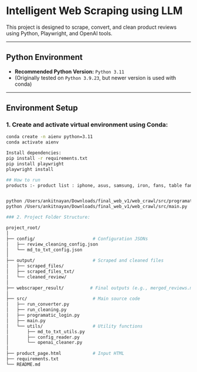 # Intelligent Web Scraping using LLM

This project is designed to scrape, convert, and clean product reviews using Python, Playwright, and OpenAI tools.

---

##  Python Environment

- **Recommended Python Version:** `Python 3.11`
- (Originally tested on `Python 3.9.23`, but newer version is used with conda)

---

##  Environment Setup

### 1. Create and activate virtual environment using Conda:

```bash
conda create -n aienv python=3.11
conda activate aienv

Install dependencies:
pip install -r requirements.txt
pip install playwright
playwright install

## How to run
products :- product list : iphone, asus, samsung, iron, fans, table fan,routers.


python /Users/ankitnayan/Downloads/final_web_v1/web_crawl/src/programatic_login.py
python /Users/ankitnayan/Downloads/final_web_v1/web_crawl/src/main.py

### 2. Project Folder Structure:

project_root/
│
├── config/                      # Configuration JSONs
│   ├── review_cleaning_config.json
│   └── md_to_txt_config.json
│
├── output/                      # Scraped and cleaned files
│   ├── scraped_files/
│   ├── scraped_files_txt/
│   └── cleaned_review/
│
├── webscraper_result/          # Final outputs (e.g., merged_reviews.md)
│
├── src/                         # Main source code
│   ├── run_converter.py
│   ├── run_cleaning.py
│   ├── programatic_login.py
│   ├── main.py
│   └── utils/                   # Utility functions
│       ├── md_to_txt_utils.py
│       ├── config_reader.py
│       └── openai_cleaner.py
│
├── product_page.html            # Input HTML
├── requirements.txt
└── README.md
